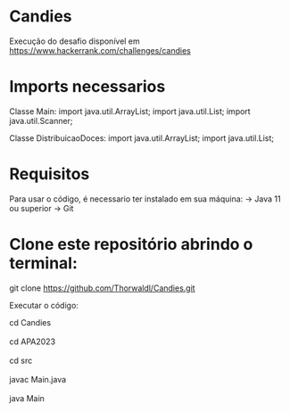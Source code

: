 # Candies
Execução do desafio disponível em https://www.hackerrank.com/challenges/candies

# Imports necessarios

Classe Main: 
import java.util.ArrayList;
import java.util.List;
import java.util.Scanner;


Classe DistribuicaoDoces:
import java.util.ArrayList;
import java.util.List;

# Requisitos 

Para usar o código, é necessario ter instalado em sua máquina:
-> Java 11 ou superior
-> Git 

# Clone este repositório abrindo o terminal:
git clone https://github.com/Thorwaldl/Candies.git

Executar o código:

cd Candies
<br></br>
cd APA2023
<br></br>
cd src
<br></br>
javac Main.java
<br></br>
java Main
<br></br>
